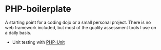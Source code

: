 # PHP-boilerplate

A starting point for a coding dojo or a small personal project. There is no web framework included, but most of the 
quality assessment tools I use on a daily basis.

* Unit testing with [PHP-Unit](https://github.com/sebastianbergmann/phpunit)